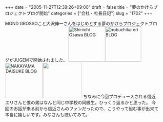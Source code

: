 +++
date = "2005-11-27T12:39:26+09:00"
draft = false
title = "夢のかけらプロジェクトブログ開始"
categories = ["会社・社長日記"]
slug = "1702"
+++

MOND GROSSOこと大沢伸一さんをはじめとする夢のかけらプロジェクトブログがJUGEMで開始されました。
<a href="http://shinichiosawa.jugem.jp/" target="_blank"><img src="http://jugem.jp/common/img/bana_01.jpg" width="120" height="116" alt="Shinichi Osawa BLOG" border="0"></a><a href="http://nobuchikaeri.jugem.jp/" target="_blank"><img src="http://jugem.jp/common/img/bana_02.jpg" width="118" height="116" alt="nobuchika eri BLOG" border="0"></a><a href="http://nakayamadaisuke.jugem.jp/" target="_blank"><img src="http://jugem.jp/common/img/bana_03.gif" width="124" height="116" alt="NAKAYAMA DAISUKE BLOG" border="0"></a><img src="http://jugem.jp/common/img/bana_04.gif" width="128" height="116" border="0">
ちなみに今回プロデュースされる信近エリさんと僕の弟はなんと同じ中学校の同級生。ひっくり返るかと思った。
今回のお話が来る前から信近さんのファンだったので、こうやって組む事が出来て本当に嬉しいです。みなさんも聴いてみて。
